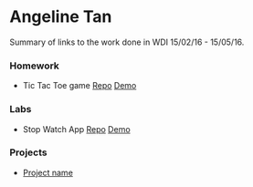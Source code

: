 # Angeline Tan

Summary of links to the work done in WDI 15/02/16 - 15/05/16.

### Homework 
* Tic Tac Toe game [Repo](https://github.com/Lnfra/tic-tac-toe) [Demo](https://lnfra.github.io/tic-tac-toe)

### Labs 
* Stop Watch App [Repo](https://github.com/Lnfra/stopwatch) [Demo](https://lnfra.github.io/stopwatch)

### Projects 
* [Project name](#link_to_your_project_repo)
